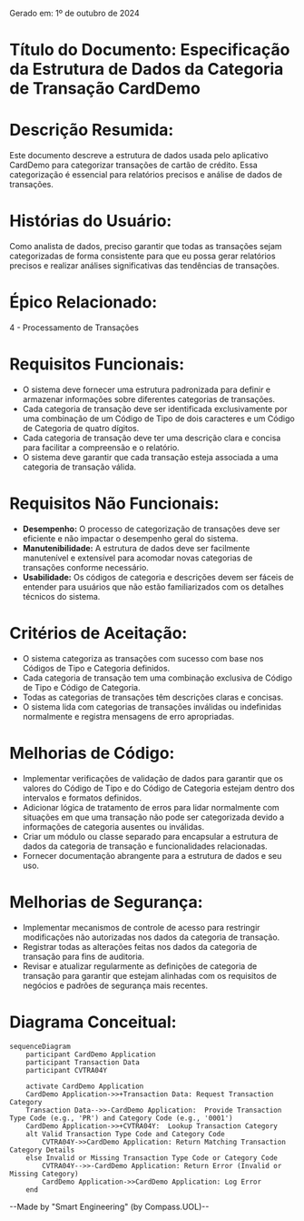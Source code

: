 Gerado em: 1º de outubro de 2024

# **Título do Documento:** Especificação da Estrutura de Dados da Categoria de Transação CardDemo

# **Descrição Resumida:**
Este documento descreve a estrutura de dados usada pelo aplicativo CardDemo para categorizar transações de cartão de crédito. Essa categorização é essencial para relatórios precisos e análise de dados de transações.

# **Histórias do Usuário:**
Como analista de dados, preciso garantir que todas as transações sejam categorizadas de forma consistente para que eu possa gerar relatórios precisos e realizar análises significativas das tendências de transações.

# **Épico Relacionado:**
4 - Processamento de Transações

# **Requisitos Funcionais:**
- O sistema deve fornecer uma estrutura padronizada para definir e armazenar informações sobre diferentes categorias de transações.
- Cada categoria de transação deve ser identificada exclusivamente por uma combinação de um Código de Tipo de dois caracteres e um Código de Categoria de quatro dígitos.
- Cada categoria de transação deve ter uma descrição clara e concisa para facilitar a compreensão e o relatório.
- O sistema deve garantir que cada transação esteja associada a uma categoria de transação válida.

# **Requisitos Não Funcionais:**
- **Desempenho:** O processo de categorização de transações deve ser eficiente e não impactar o desempenho geral do sistema.
- **Manutenibilidade:** A estrutura de dados deve ser facilmente manutenível e extensível para acomodar novas categorias de transações conforme necessário.
- **Usabilidade:** Os códigos de categoria e descrições devem ser fáceis de entender para usuários que não estão familiarizados com os detalhes técnicos do sistema.

# **Critérios de Aceitação:**
- O sistema categoriza as transações com sucesso com base nos Códigos de Tipo e Categoria definidos.
- Cada categoria de transação tem uma combinação exclusiva de Código de Tipo e Código de Categoria.
- Todas as categorias de transações têm descrições claras e concisas.
- O sistema lida com categorias de transações inválidas ou indefinidas normalmente e registra mensagens de erro apropriadas.

# **Melhorias de Código:**
- Implementar verificações de validação de dados para garantir que os valores do Código de Tipo e do Código de Categoria estejam dentro dos intervalos e formatos definidos.
- Adicionar lógica de tratamento de erros para lidar normalmente com situações em que uma transação não pode ser categorizada devido a informações de categoria ausentes ou inválidas.
- Criar um módulo ou classe separado para encapsular a estrutura de dados da categoria de transação e funcionalidades relacionadas.
- Fornecer documentação abrangente para a estrutura de dados e seu uso.

# **Melhorias de Segurança:**
- Implementar mecanismos de controle de acesso para restringir modificações não autorizadas nos dados da categoria de transação.
- Registrar todas as alterações feitas nos dados da categoria de transação para fins de auditoria.
- Revisar e atualizar regularmente as definições de categoria de transação para garantir que estejam alinhadas com os requisitos de negócios e padrões de segurança mais recentes.

# **Diagrama Conceitual:**

```mermaid
sequenceDiagram
    participant CardDemo Application
    participant Transaction Data
    participant CVTRA04Y

    activate CardDemo Application
    CardDemo Application->>+Transaction Data: Request Transaction Category
    Transaction Data-->>-CardDemo Application:  Provide Transaction Type Code (e.g., 'PR') and Category Code (e.g., '0001')
    CardDemo Application->>+CVTRA04Y:  Lookup Transaction Category
    alt Valid Transaction Type Code and Category Code
        CVTRA04Y->>CardDemo Application: Return Matching Transaction Category Details 
    else Invalid or Missing Transaction Type Code or Category Code
        CVTRA04Y-->>-CardDemo Application: Return Error (Invalid or Missing Category)
        CardDemo Application->>CardDemo Application: Log Error
    end
```

--Made by "Smart Engineering" (by Compass.UOL)--